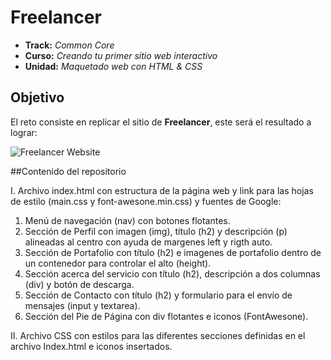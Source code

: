 # Freelancer

* **Track:** _Common Core_
* **Curso:** _Creando tu primer sitio web interactivo_
* **Unidad:** _Maquetado web con HTML & CSS_

## Objetivo

El reto consiste en replicar el sitio de **Freelancer**, este será el resultado
a lograr:

![Freelancer Website](docs/fullpage.png)

##Contenido del repositorio

I. Archivo index.html con estructura de la página web y link para las hojas de estilo (main.css y font-awesone.min.css) y fuentes de Google:
  1. Menú de navegación (nav) con botones flotantes.
  2. Sección de Perfil con imagen (img), título (h2) y descripción (p) alineadas al centro con ayuda de margenes left y rigth auto.
  3. Sección de Portafolio con título (h2) e imagenes de portafolio dentro de un contenedor para controlar el alto (height).
  4. Sección acerca del servicio con título (h2), descripción a dos columnas (div) y botón de descarga.
  5. Sección de Contacto con título (h2) y formulario para el envío de mensajes (input y textarea).
  6. Sección del Pie de Página con div flotantes e iconos (FontAwesone).

II. Archivo CSS con estilos para las diferentes secciones definidas en el archivo Index.html e iconos insertados.
